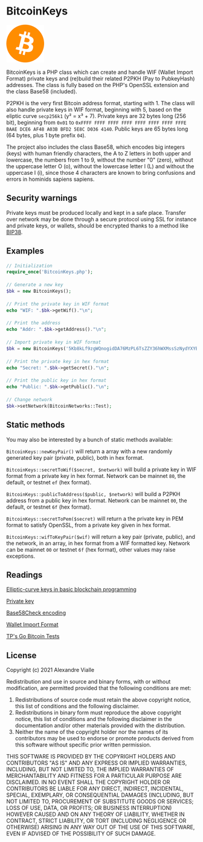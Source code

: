 # BitcoinKeys

<img src="bitcoin.png" alt="Bitcoin" width="100" height="100" />

BitcoinKeys is a PHP class which can create and handle WIF (Wallet Import Format) private keys and (re)build their related P2PKH (Pay to PubkeyHash) addresses. The class is fully based on the PHP's OpenSSL extension and the class Base58 (included).

P2PKH is the very first Bitcoin address format, starting with 1. The class will also handle private keys in WIF format, beginning with 5, based on the eliptic curve `secp256k1` (y² = x³ + 7). Private keys are 32 bytes long (256 bit), beginning from `0x01` to `0xFFFF FFFF FFFF FFFF FFFF FFFF FFFF FFFE BAAE DCE6 AF48 A03B BFD2 5E8C D036 4140`. Public keys are 65 bytes long (64 bytes, plus 1 byte prefix `04`).

The project also includes the class Base58, which encodes big integers (keys) with human friendly characters, the A to Z letters in both upper and lowercase, the numbers from 1 to 9, without the number "0" (zero), without the uppercase letter O (o), without the lowercase letter l (L) and without the uppercase I (i), since those 4 characters are known to bring confusions and errors in hominids sapiens sapiens.

## Security warnings

Private keys must be produced locally and kept in a safe place. Transfer over network may be done through a secure protocol using SSL for instance and private keys, or wallets, should be encrypted thanks to a method like [BIP38](https://github.com/bitcoin/bips/blob/master/bip-0038.mediawiki).

## Examples

```php
// Initialization
require_once('BitcoinKeys.php');

// Generate a new key
$bk = new BitcoinKeys();

// Print the private key in WIF format
echo "WIF: ".$bk->getWif()."\n";

// Print the address
echo "Addr: ".$bk->getAddress()."\n";

// Import private key in WIF format
$bk = new BitcoinKeys('5Kb8kLf9zgWQnogidDA76MzPL6TsZZY36hWXMssSzNydYXYB9KF');

// Print the private key in hex format
echo "Secret: ".$bk->getSecret()."\n";

// Print the public key in hex format
echo "Public: ".$bk->getPublic()."\n";

// Change network
$bk->setNetwork(BitcoinNetworks::Test);
```

## Static methods

You may also be interested by a bunch of static methods available:

`BitcoinKeys::newKeyPair()` will return a array with a new randomly generated key pair (private, public), both in hex format.

`BitcoinKeys::secretToWif($secret, $network)` will build a private key in WIF format from a private key in hex format. Network can be mainnet `80`, the default, or testnet `ef` (hex format).

`BitcoinKeys::publicToAddress($public, $network)` will build a P2PKH address from a public key in hex format. Network can be mainnet `00`, the default, or testnet `6f` (hex format).

`BitcoinKeys::secretToPem($secret)` will return a the private key in PEM format to satisfy OpenSSL, from a private key given in hex format. 

`BitcoinKeys::wifToKeyPair($wif)` will return a key pair (private, public), and the network, in an array, in hex format from a WIF formatted key. Network can be mainnet `00` or testnet `6f` (hex format), other values may raise exceptions.

## Readings

[Elliptic-curve keys in basic blockchain programming](https://davidederosa.com/basic-blockchain-programming/elliptic-curve-keys/)

[Private key](https://en.bitcoin.it/wiki/Private_key)

[Base58Check encoding](https://en.bitcoin.it/wiki/Base58Check_encoding)

[Wallet Import Format](https://en.bitcoin.it/wiki/Wallet_import_format)

[TP's Go Bitcoin Tests](https://gobittest.appspot.com/)

## License

Copyright (c) 2021 Alexandre Vialle

Redistribution and use in source and binary forms, with or without modification, are permitted provided that the following conditions are met:

1. Redistributions of source code must retain the above copyright notice, this list of conditions and the following disclaimer.
2. Redistributions in binary form must reproduce the above copyright notice, this list of conditions and the following disclaimer in the documentation and/or other materials provided with the distribution.
3. Neither the name of the copyright holder nor the names of its contributors may be used to endorse or promote products derived from this software without specific prior written permission.

THIS SOFTWARE IS PROVIDED BY THE COPYRIGHT HOLDERS AND CONTRIBUTORS "AS IS" AND ANY EXPRESS OR IMPLIED WARRANTIES, INCLUDING, BUT NOT LIMITED TO, THE IMPLIED WARRANTIES OF MERCHANTABILITY AND FITNESS FOR A PARTICULAR PURPOSE ARE DISCLAIMED. IN NO EVENT SHALL THE COPYRIGHT HOLDER OR CONTRIBUTORS BE LIABLE FOR ANY DIRECT, INDIRECT, INCIDENTAL, SPECIAL, EXEMPLARY, OR CONSEQUENTIAL DAMAGES (INCLUDING, BUT NOT LIMITED TO, PROCUREMENT OF SUBSTITUTE GOODS OR SERVICES; LOSS OF USE, DATA, OR PROFITS; OR BUSINESS INTERRUPTION) HOWEVER CAUSED AND ON ANY THEORY OF LIABILITY, WHETHER IN CONTRACT, STRICT LIABILITY, OR TORT (INCLUDING NEGLIGENCE OR OTHERWISE) ARISING IN ANY WAY OUT OF THE USE OF THIS SOFTWARE, EVEN IF ADVISED OF THE POSSIBILITY OF SUCH DAMAGE.
